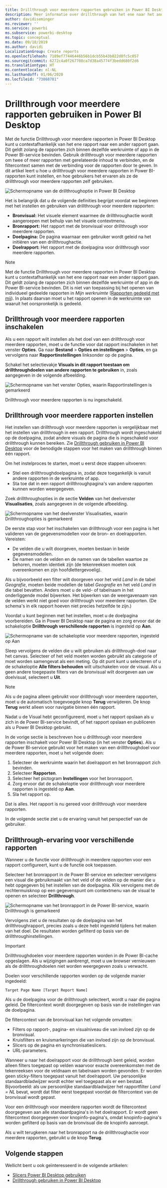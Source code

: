 ```yaml
---
title: Drillthrough voor meerdere rapporten gebruiken in Power BI Desktop
description: Meer informatie over drillthrough van het ene naar het andere rapport in Power BI Desktop
author: davidiseminger
ms.reviewer: ''
ms.service: powerbi
ms.subservice: powerbi-desktop
ms.topic: conceptual
ms.date: 09/18/2019
ms.author: davidi
LocalizationGroup: Create reports
ms.openlocfilehash: 7189ef77446446b56b1dcb55b43b022d0fc5c057
ms.sourcegitcommit: 6272c4a0f267708ca7d38a45774f3bedd680f2d6
ms.translationtype: HT
ms.contentlocale: nl-NL
ms.lasthandoff: 01/06/2020
ms.locfileid: "73868781"
---
```

# <a name="use-cross-report-drillthrough-in-power-bi-desktop"></a>Drillthrough voor meerdere rapporten gebruiken in Power BI Desktop

Met de functie Drillthrough voor meerdere rapporten in Power BI Desktop kunt u contextafhankelijk van het ene rapport naar een ander rapport gaan. Dit geldt zolang de rapporten zich binnen dezelfde werkruimte of app in de Power BI-service bevinden. Gebruik drillthrough voor meerdere rapporten om twee of meer rapporten met gerelateerde inhoud te verbinden, en de filtercontext samen met de verbinding voor de rapporten door te geven. In dit artikel leert u hoe u drillthrough voor meerdere rapporten in Power BI-rapporten kunt instellen, en hoe gebruikers het ervaren als ze de drillthrough voor meerdere rapporten zelf gebruiken.

![Schermopname van de drillthroughoptie in Power BI Desktop](media/desktop-cross-report-drill-through/cross-report-drill-through-01.png)

Het is belangrijk dat u de volgende definities begrijpt voordat we beginnen met het instellen en gebruiken van drillthrough voor meerdere rapporten:

* **Bronvisual:** Het visuele element waarmee de drillthroughactie wordt aangeroepen met behulp van het visuele contextmenu.
* **Bronrapport:** Het rapport met de bronvisual voor drillthrough voor meerdere rapporten.
* **Doelpagina:** De pagina waarnaar een gebruiker wordt geleid na het initiëren van een drillthroughactie.
* **Doelrapport:** Het rapport met de doelpagina voor drillthrough voor meerdere rapporten.


> [!NOTE]
> Met de functie Drillthrough voor meerdere rapporten in Power BI Desktop kunt u contextafhankelijk van het ene rapport naar een ander rapport gaan. Dit geldt zolang de rapporten zich binnen dezelfde werkruimte of app in de Power BI-service bevinden. Dit is niet van toepassing bij het openen van individueel gedeelde rapporten in *Mijn werkruimte* ([Rapporten gedeeld met mij](service-share-dashboards.md#share-a-dashboard-or-report)). In plaats daarvan moet u het rapport openen in de werkruimte van waaruit het oorspronkelijk is gedeeld.


## <a name="enable-cross-report-drillthrough"></a>Drillthrough voor meerdere rapporten inschakelen

Als u een rapport wilt instellen als het doel van een drillthrough voor meerdere rapporten, moet u de functie voor dat rapport inschakelen in het venster **Opties**. Ga naar **Bestand** > **Opties en instellingen** > **Opties**, en ga vervolgens naar **Rapportinstellingen** linksonder op de pagina.

Schakel het selectievakje **Visuals in dit rapport toestaan om drillthroughdoelen van andere rapporten te gebruiken** in, zoals aangegeven in de volgende afbeelding.

![Schermopname van het venster Opties, waarin Rapportinstellingen is gemarkeerd](media/desktop-cross-report-drill-through/cross-report-drill-through-02.png)

Drillthrough voor meerdere rapporten is nu ingeschakeld.

## <a name="set-up-cross-report-drillthrough"></a>Drillthrough voor meerdere rapporten instellen

Het instellen van drillthrough voor meerdere rapporten is vergelijkbaar met het instellen van drillthrough in een rapport. Drillthrough wordt ingeschakeld op de doelpagina, zodat andere visuals de pagina die is ingeschakeld voor drillthrough kunnen bereiken. Zie [Drillthrough gebruiken in Power BI Desktop](desktop-drillthrough.md) voor de benodigde stappen voor het maken van drillthrough binnen één rapport.

Om het instelproces te starten, moet u eerst deze stappen uitvoeren:

* Stel een drillthroughdoelpagina in, zodat deze toegankelijk is vanuit andere rapporten in de werkruimte of app.
* Sta toe dat in een rapport drillthroughpagina's van andere rapporten kunnen worden weergegeven.

Zoek drillthroughopties in de sectie **Velden** van het deelvenster **Visualisaties**, zoals aangegeven in de volgende afbeelding.

![Schermopname van het deelvenster Visualisaties, waarin Drillthroughopties is gemarkeerd](media/desktop-cross-report-drill-through/cross-report-drill-through-03.png)

De eerste stap voor het inschakelen van drillthrough voor een pagina is het valideren van de gegevensmodellen voor de bron- en doelrapporten. Vereisten: 

* De velden die u wilt doorgeven, moeten bestaan in beide gegevensmodellen.
* De namen van de velden en de namen van de tabellen waartoe ze behoren, moeten identiek zijn (de tekenreeksen moeten ook overeenkomen en zijn hoofdlettergevoelig).

Als u bijvoorbeeld een filter wilt doorgeven voor het veld *Land* in de tabel *Geografie*, moeten beide modellen de tabel *Geografie* en het veld *Land* in die tabel bevatten. Anders moet u de veld- of tabelnaam in het onderliggende model bijwerken. Het bijwerken van de weergavenaam van de velden werkt niet goed voor drillthrough voor meerdere rapporten. (De schema's in elk rapport hoeven niet precies hetzelfde te zijn.)

Voordat u kunt beginnen met het instellen, moet u de doelpagina voorbereiden. Ga in Power BI Desktop naar de pagina en zorg ervoor dat de schakeloptie **Drillthrough verschillende rapporten** is ingesteld op **Aan**. 

![Schermopname van de schakeloptie voor meerdere rapporten, ingesteld op Aan](media/desktop-cross-report-drill-through/cross-report-drill-through-03.png)

Sleep vervolgens de velden die u wilt gebruiken als drillthrough-doel naar het canvas. Selecteer of het veld moeten worden gebruikt als categorie of moet worden samengevat als een meting. Op dit punt kunt u selecteren of u de schakeloptie **Alle filters behouden** wilt uitschakelen voor de visual. Als u geen andere toegepaste filters van de bronvisual wilt doorgeven aan uw doelvisual, selecteert u **Uit**.

> [!NOTE]
> Als u de pagina alleen gebruikt voor drillthrough voor meerdere rapporten, moet u de automatisch toegevoegde knop **Terug** verwijderen. De knop **Terug** werkt alleen voor navigatie binnen één rapport. 

Nadat u de Visual hebt geconfigureerd, moet u het rapport opslaan als u zich in de Power BI-service bevindt, of het rapport opslaan en publiceren als u Power BI Desktop gebruikt.

In de vorige sectie is beschreven hoe u drillthrough voor meerdere rapporten inschakelt voor Power BI Desktop (in het venster **Opties**). Als u de Power BI-service gebruikt voor het maken van een drillthroughdoel voor meerdere rapporten, moet u het volgende doen: 

1. Selecteer de werkruimte waarin het doelrapport en het bronrapport zich bevinden.
2. Selecteer **Rapporten**.
3. Selecteer het pictogram **Instellingen** voor het bronrapport.
4. Zorg ervoor dat de schakeloptie voor drillthrough voor meerdere rapporten is ingesteld op **Aan**.
5. Sla het rapport op.

Dat is alles. Het rapport is nu gereed voor drillthrough voor meerdere rapporten. 

In de volgende sectie ziet u de ervaring vanuit het perspectief van de gebruiker.

## <a name="cross-report-drillthrough-experience"></a>Drillthrough-ervaring voor verschillende rapporten

Wanneer u de functie voor drillthrough in meerdere rapporten voor een rapport configureert, kunt u de functie ook toepassen.

Selecteer het bronrapport in de Power BI-service en selecteer vervolgens een visual die gebruikmaakt van het veld of de velden op de manier die u hebt opgegeven bij het instellen van de doelpagina. Klik vervolgens met de rechtermuisknop op een gegevenspunt om contextmenu van de visual te openen en selecteer **Drillthrough**.

![Schermopname van het bronrapport in de Power BI-service, waarin Drillthrough is gemarkeerd](media/desktop-cross-report-drill-through/cross-report-drill-through-01.png)

Vervolgens ziet u de resultaten op de doelpagina van het drillthroughrapport, precies zoals u deze hebt ingesteld tijdens het maken van het doel. De resultaten worden gefilterd op basis van de drillthroughinstellingen.

> [!IMPORTANT]
> Drillthroughdoelen voor meerdere rapporten worden in de Power BI-cache opgeslagen. Als u wijzigingen aanbrengt, moet u uw browser vernieuwen als de drillthroughdoelen niet worden weergegeven zoals u verwacht. 

Doelen voor verschillende rapporten worden op de volgende manier ingedeeld: 

`Target Page Name [Target Report Name]`

Als u de doelpagina voor de drillthrough selecteert, wordt u naar die pagina geleid. De filtercontext wordt doorgegeven op basis van de instellingen van de doelpagina. 

De filtercontext van de bronvisual kan het volgende omvatten: 

* Filters op rapport-, pagina- en visualniveau die van invloed zijn op de bronvisual. 
* Kruisfilters en kruismarkeringen die van invloed zijn op de bronvisual. 
* Slicers op de pagina en synchronisatieslicers.
* URL-parameters.

Wanneer u naar het doelrapport voor de drillthrough bent geleid, worden alleen filters toegepast op velden waarvoor exacte overeenkomsten met de tekenreeksen voor de veldnaam en tabelnaam worden gevonden. Er worden geen sticky-filters toegepast vanuit het doelrapport. Uw persoonlijke standaardbladwijzer wordt echter wel toegepast als er een bestaat. Bijvoorbeeld: als uw persoonlijke standaardbladwijzer het rapportfilter *Land = NL* bevat, wordt dat filter eerst toegepast voordat de filtercontext van de bronvisual wordt gepast. 

Voor een drillthrough voor meerdere rapporten wordt de filtercontext doorgegeven aan alle standaardpagina's in het doelrapport. Er wordt geen filtercontext doorgegeven voor knopinfo-pagina's, omdat knopinfo-pagina's worden gefilterd op basis van de bronvisual die de knopinfo aanroept.

Als u wilt terugkeren naar het bronrapport na de drillthroughactie voor meerdere rapporten, gebruikt u de knop **Terug**. 

## <a name="next-steps"></a>Volgende stappen

Wellicht bent u ook geïnteresseerd in de volgende artikelen:

* [Slicers Power BI Desktop gebruiken](visuals/power-bi-visualization-slicers.md)
* [Drillthrough gebruiken in Power BI Desktop](desktop-drillthrough.md)

